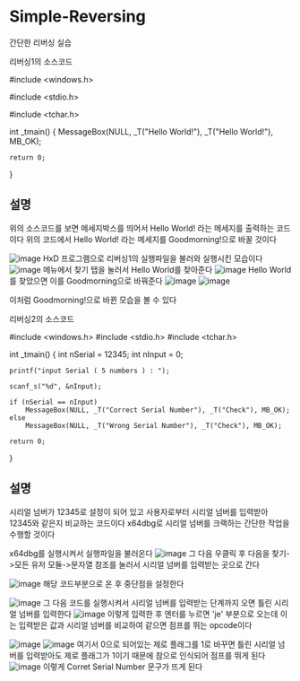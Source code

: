 # Simple-Reversing
간단한 리버싱 실습

리버싱1의 소스코드

#include <windows.h>

#include <stdio.h>

#include <tchar.h>

int _tmain()
{
	MessageBox(NULL, _T("Hello World!"), _T("Hello World!"), MB_OK);
 
	return 0;
}

## 설명
위의 소스코드를 보면 메세지박스를 띄어서 Hello World! 라는 메세지를 출력하는 코드이다
위의 코드에서 Hello World! 라는 메세지를 Goodmorning!으로 바꿀 것이다

![image](https://github.com/dbs1339/Simple-Reversing/assets/128207214/616b6e23-e98d-469e-892e-09da993a6f2e)
HxD 프로그램으로 리버싱1의 실행파일을 불러와 실행시킨 모습이다
![image](https://github.com/dbs1339/Simple-Reversing/assets/128207214/69627351-ba37-4599-b222-7e8a534698fd)
메뉴에서 찾기 탭을 눌러서 Hello World를 찾아준다
![image](https://github.com/dbs1339/Simple-Reversing/assets/128207214/b1b13047-596e-4538-b7d9-8634f5b5125b)
Hello World를 찾았으면 이를 Goodmorning으로 바꿔준다
![image](https://github.com/dbs1339/Simple-Reversing/assets/128207214/3bd6364f-17a6-46ba-b0cc-5769c3ad31b9)
![image](https://github.com/dbs1339/Simple-Reversing/assets/128207214/c52a34df-be8a-46fe-ade8-91c811bdebf9)


이처럼 Goodmorning!으로 바뀐 모습을 볼 수 있다

리버싱2의 소스코드

#include <windows.h>
#include <stdio.h>
#include <tchar.h>

int _tmain()
{
	int nSerial = 12345;
	int nInput = 0;

	printf("input Serial ( 5 numbers ) : ");

	scanf_s("%d", &nInput);

	if (nSerial == nInput)
		MessageBox(NULL, _T("Correct Serial Number"), _T("Check"), MB_OK);
	else
		MessageBox(NULL, _T("Wrong Serial Number"), _T("Check"), MB_OK);

	return 0;
}

## 설명
시리얼 넘버가 12345로 설정이 되어 있고 사용자로부터 시리얼 넘버를 입력받아 12345와 같은지 비교하는 코드이다
x64dbg로 시리얼 넘버를 크랙하는 간단한 작업을 수행할 것이다

x64dbg를 실행시켜서 실행파일을 불러온다
![image](https://github.com/dbs1339/Simple-Reversing/assets/128207214/1c6aae8d-c573-48cd-aabf-913d1b7756ae)
그 다음 우클릭 후 다음을 찾기->모든 유저 모듈->문자열 참조를 눌러서 시리얼 넘버를 입력받는 곳으로 간다

![image](https://github.com/dbs1339/Simple-Reversing/assets/128207214/a40413bd-22f2-4f90-a495-2999e7e87dfe)
해당 코드부분으로 온 후 중단점을 설정한다

![image](https://github.com/dbs1339/Simple-Reversing/assets/128207214/95d936c3-8603-495c-80b0-65c49a232847)
그 다음 코드를 실행시켜서 시리얼 넘버를 입력받는 단계까지 오면 틀린 시리얼 넘버를 입력한다
![image](https://github.com/dbs1339/Simple-Reversing/assets/128207214/91d3b7c7-9a89-4bb1-aa58-8e45327f7482)
이렇게 입력한 후 엔터를 누르면 'je' 부분으로 오는데 이는 입력받은 값과 시리얼 넘버를 비교하여 같으면 점프를 뛰는 opcode이다

![image](https://github.com/dbs1339/Simple-Reversing/assets/128207214/da3fcf61-929f-4370-b2b2-3cf9af8ef469)
![image](https://github.com/dbs1339/Simple-Reversing/assets/128207214/66cad0e0-df2f-41d3-98fc-e5297330a49f)
여기서 0으로 되어있는 제로 플래그를 1로 바꾸면 틀린 시리얼 넘버를 입력받아도 제로 플래그가 1이기 때문에 참으로 인식되어 점프를 뛰게 된다
![image](https://github.com/dbs1339/Simple-Reversing/assets/128207214/78051c63-21d0-4e28-890c-f0969108df78)
이렇게 Corret Serial Number 문구가 뜨게 된다
